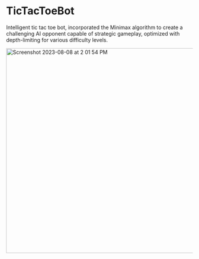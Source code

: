 # TicTacToeBot

Intelligent tic tac toe bot, incorporated the Minimax algorithm to create a challenging AI opponent capable of strategic gameplay, 
optimized with depth-limiting for various difficulty levels.

<img width="553" alt="Screenshot 2023-08-08 at 2 01 54 PM" src="https://github.com/azamjb/TicTacToeBot/assets/85136312/22e47a92-4132-4f70-933f-0d41036e1418">
